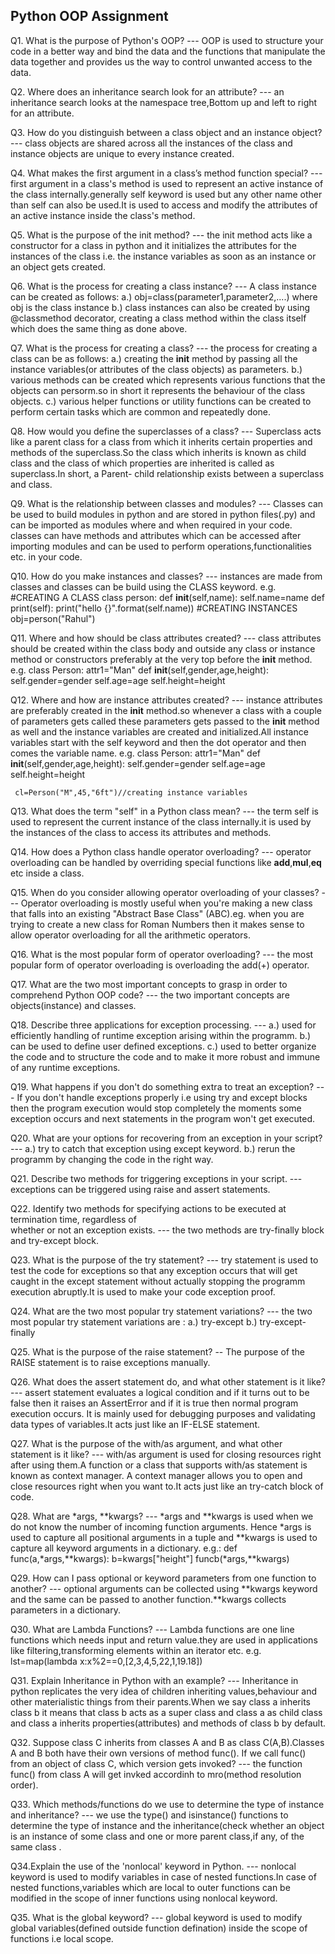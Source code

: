 ## Python OOP Assignment
Q1. What is the purpose of Python's OOP?
--- OOP is used to structure your code in a better way and bind the data and the functions that manipulate the data together and provides us the way to          control unwanted access to the data.

Q2. Where does an inheritance search look for an attribute?
--- an inheritance search looks at the namespace tree,Bottom up and left to right for an attribute.

Q3. How do you distinguish between a class object and an instance object?
--- class objects are shared across all the instances of the class and instance objects are unique to every instance created.

Q4. What makes the first argument in a class’s method function special?
--- first argument in a class's method is used to represent an active instance of the class internally.generally self keyword is used but any other name        other than self can also be used.It is used to access and modify the attributes of an active instance inside the class's method.

Q5. What is the purpose of the init method?
--- the init method acts like a constructor for a class in python and it initializes the attributes for the instances of the class i.e. the instance        	    variables as soon as an instance or an object gets created.

Q6. What is the process for creating a class instance?
--- A class instance can be created as follows:
    a.) obj=class(parameter1,parameter2,....) where obj is the class instance
    b.) class instances can also be created by using @classmethod decorator, creating a class method within the class itself which does the same thing as 	        done above.

Q7. What is the process for creating a class?
--- the process for creating a class can be as follows:
    a.) creating the __init__ method by passing all the instance variables(or attributes of the class objects) as parameters.
    b.) various methods can be created which represents various functions that the objects can persorm.so in short it represents the behaviour of the class 	        objects.
    c.) various helper functions or utility functions can be created to perform certain tasks which are common and repeatedly done.

Q8. How would you define the superclasses of a class?
--- Superclass acts like a parent class for a class from which it inherits certain properties and methods of the superclass.So the class which inherits is       known as child class and the class of which properties are inherited is called as superclass.In short, a Parent- child relationship exists between a         superclass and class.

Q9. What is the relationship between classes and modules?
--- Classes can be used to build modules in python and are stored in python files(.py) and can be imported as modules where and when required in your code.
    classes can have methods and attributes which can be accessed after importing modules and can be used to perform operations,functionalities etc. in your     code.

Q10. How do you make instances and classes?
--- instances are made from classes and classes can be build using the CLASS keyword. 
    e.g. 
	#CREATING A CLASS
	class person:
		def __init__(self,name):
			self.name=name
		def print(self):
			print("hello {}".format(self.name))
	#CREATING INSTANCES
	obj=person("Rahul")

Q11. Where and how should be class attributes created?
--- class attributes should be created within the class body and outside any class or instance method or constructors preferably at the very top before the      __init__ method.
    e.g. class Person:
	   attr1="Man"
	   def __init__(self,gender,age,height):
	      self.gender=gender
	      self.age=age
	      self.height=height

Q12. Where and how are instance attributes created?
--- instance attributes are preferably created in the __init__ method.so whenever a class with a couple of parameters gets called these parameters gets 
    passed to the __init__ method as well and the instance variables are created and initialized.All instance variables start with the self keyword and then     the dot operator and then comes the variable name.
    e.g. class Person:
         attr1="Man"
	 def __init__(self,gender,age,height):
		self.gender=gender
		self.age=age
		self.height=height

	 cl=Person("M",45,"6ft")//creating instance variables

Q13. What does the term "self" in a Python class mean?
--- the term self is used to represent the current instance of the class internally.it is used by the instances of the class to access its attributes and        methods.

Q14. How does a Python class handle operator overloading?
--- operator overloading can be handled by overriding special functions like __add__,__mul__,__eq__ etc inside a class.

Q15. When do you consider allowing operator overloading of your classes?
--- Operator overloading is mostly useful when you're making a new class that falls into an existing "Abstract Base Class" (ABC).eg. when you are trying to     create a new class for Roman Numbers then it makes sense to allow operator overloading for all the arithmetic operators.

Q16. What is the most popular form of operator overloading?
--- the most popular form of operator overloading is overloading the add(+) operator.

Q17. What are the two most important concepts to grasp in order to comprehend Python OOP code?
--- the two important concepts are objects(instance) and classes.

Q18. Describe three applications for exception processing.
--- a.) used for efficiently handling of runtime exception arising within the programm.
    b.) can be used to define user defined exceptions.
    c.) used to better organize the code and to structure the code and to make it more robust and immune of any runtime exceptions.

Q19. What happens if you don't do something extra to treat an exception?
--- If you don't handle exceptions properly i.e using try and except blocks then the program execution would stop completely the moments some exception          occurs and next statements in the program won't get executed.

Q20. What are your options for recovering from an exception in your script?
--- a.) try to catch that exception using except keyword.
    b.) rerun the programm by changing the code in the right way.

Q21. Describe two methods for triggering exceptions in your script.
--- exceptions can be triggered using raise and assert statements.

Q22. Identify two methods for specifying actions to be executed at termination time, regardless of  
     whether or not an exception exists.
--- the two methods are try-finally block and try-except block.

Q23. What is the purpose of the try statement?
--- try statement is used to test the code for exceptions so that any exception occurs that will get caught in the except statement without actually     stopping the programm execution abruptly.It is used to make your code exception proof.

Q24. What are the two most popular try statement variations?
--- the two most popular try statement variations are :
    a.) try-except
    b.) try-except-finally

Q25. What is the purpose of the raise statement?
-- The purpose of the RAISE statement is to raise exceptions manually.

Q26. What does the assert statement do, and what other statement is it like?
--- assert statement evaluates a logical condition and if it turns out to be false then it raises an AssertError and if it is true then normal program           execution occurs. It is mainly used for debugging purposes and validating data types of variables.It acts just like an IF-ELSE statement.

Q27. What is the purpose of the with/as argument, and what other statement is it like?
--- with/as argument is used for closing resources right after using them.A function or a class that supports with/as statement is known as context manager.
    A context manager allows you to open and close resources right when you want to.It acts just like an try-catch block of code.

Q28. What are *args, **kwargs?
--- *args and **kwargs is used when we do not know the number of incoming function arguments. Hence *args is used to capture all positional arguments in a       tuple and **kwargs is used to capture all keyword arguments in a dictionary.
    e.g.: def func(a,*args,**kwargs):
	b=kwargs["height"]
	funcb(*args,**kwargs)

Q29. How can I pass optional or keyword parameters from one function to another?
--- optional arguments can be collected using **kwargs keyword and the same can be passed to another function.**kwargs collects parameters in a dictionary.

Q30. What are Lambda Functions?
--- Lambda functions are one line functions which needs input and return value.they are used in applications like filtering,transforming elements within an      iterator etc.
    e.g. lst=map(lambda x:x%2==0,[2,3,4,5,22,1,19.18])

Q31. Explain Inheritance in Python with an example?
--- Inheritance in python replicates the very idea of children inheriting values,behaviour and other materialistic things from their parents.When we say         class a inherits class b it means that class b acts as a super class and class a as child class and class a inherits properties(attributes) and methods      of class b by default.

Q32. Suppose class C inherits from classes A and B as class C(A,B).Classes A and B both have their own versions of method func(). If we call func() from an     object of 
    class C, which version gets invoked?
--- the function func() from class A will get invked accordinh to mro(method resolution order).

Q33. Which methods/functions do we use to determine the type of instance and inheritance?
--- we use the type() and isinstance() functions to determine the type of instance and the inheritance(check whether an object is an instance of some class      and one or more parent class,if any, of the same class .

Q34.Explain the use of the 'nonlocal' keyword in Python.
--- nonlocal keyword is used to modify variables in case of nested functions.In case of nested functions,variables which are local to outer functions can be     modified in the scope of inner functions using nonlocal keyword.

Q35. What is the global keyword?
--- global keyword is used to modify global variables(defined outside function defination) inside the scope of functions i.e local scope.
